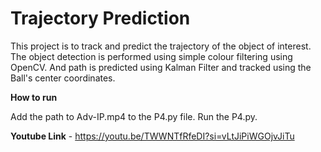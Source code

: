 # Trajectory Prediction 

This project is to track and predict the trajectory of the object of interest. The object detection is performed using simple colour filtering using OpenCV. And path is predicted using Kalman Filter and tracked using the Ball's center coordinates.

**How to run**

Add the path to Adv-IP.mp4 to the P4.py file. Run the P4.py. 

**Youtube Link**  - https://youtu.be/TWWNTfRfeDI?si=vLtJiPiWGOjvJiTu
